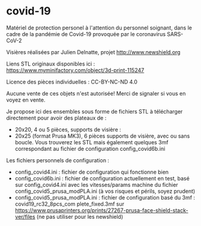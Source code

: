# covid-19
Matériel de protection personel à l'attention du personnel soignant, dans le cadre de la pandémie de Covid-19 provoquée par le coronavirus SARS-CoV-2

Visières réalisées par Julien Delnatte, projet http://www.newshield.org

Liens STL originaux disponibles ici : https://www.myminifactory.com/object/3d-print-115247

Licence des pièces individuelles : CC-BY-NC-ND 4.0

Aucune vente de ces objets n'est autorisée! Merci de signaler si vous en voyez en vente.

Je propose ici des ensembles sous forme de fichiers STL à télécharger directement pour avoir des plateaux de :
- 20x20, 4 ou 5 pièces, supports de visière :
- 20x25 (format Prusa MK3), 6 pièces supports de visière, avec ou sans boucle.
Vous trouverez les STL mais également quelques 3mf correspondant au fichier de configuration config_covid6b.ini

Les fichiers personnels de configuration :
- config_covid4.ini : fichier de configuration qui fonctionne bien
- config_covid6b.ini : fichier de configuration actuellement en test, basé  sur config_covid4.ini avec les vitesses/params machine du fichier config_covid5_prusa_modPLA.ini (à vos risques et périls, soyez prudent)
- config_covid5_prusa_modPLA.ini : fichier de configuration basé du 3mf : covid19_rc32_8pcs_com
plete_fixed.3mf sur https://www.prusaprinters.org/prints/27267-prusa-face-shield-stack-ver/files (ne pas utiliser pour les newshield)



